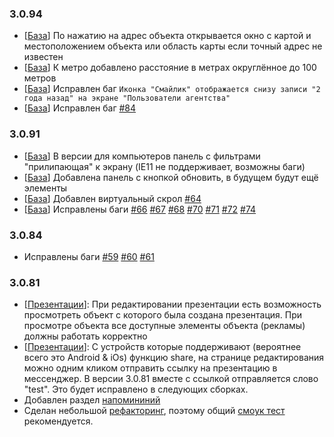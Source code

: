 ### 3.0.94

- [[База](/9.%20База/readme.md)] По нажатию на адрес объекта открывается окно с картой и местоположением объекта или область карты если точный адрес не известен
- [[База](/9.%20База/readme.md)] К метро добавлено расстояние в метрах округлённое до 100 метров
- [[База](/9.%20База/readme.md)] Исправлен баг `Иконка "Смайлик" отображается снизу записи "2 года назад" на экране "Пользователи агентства"`
- [[База](/9.%20База/readme.md)] Исправлен баг [#84](https://github.com/Smip/CityTesting/issues/84)

### 3.0.91

- [[База](/9.%20База/readme.md)] В версии для компьютеров панель с фильтрами "прилипающая" к экрану (IE11 не поддерживает, возможны баги)
- [[База](/9.%20База/readme.md)] Добавлена панель с кнопкой обновить, в будущем будут ещё элементы
- [[База](/9.%20База/readme.md)] Добавлен виртуальный скрол [#64](https://github.com/Smip/CityTesting/issues/64)
- [[База](/9.%20База/readme.md)] Исправлены баги [#66](https://github.com/Smip/CityTesting/issues/66) [#67](https://github.com/Smip/CityTesting/issues/67) [#68](https://github.com/Smip/CityTesting/issues/68) [#70](https://github.com/Smip/CityTesting/issues/70) [#71](https://github.com/Smip/CityTesting/issues/71) [#72](https://github.com/Smip/CityTesting/issues/72) [#74](https://github.com/Smip/CityTesting/issues/74)

### 3.0.84

- Исправлены баги [#59](https://github.com/Smip/CityTesting/issues/59)  [#60](https://github.com/Smip/CityTesting/issues/60)  [#61](https://github.com/Smip/CityTesting/issues/61)

### 3.0.81

- [[Презентации](/7.%20Презентации/readme.md)]: При редактировании презентации есть возможность просмотреть объект с которого была создана презентация. При просмотре объекта все доступные элементы объекта (рекламы) должны работать корректно
- [[Презентации](/7.%20Презентации/readme.md)]: С устройств которые поддерживают (вероятнее всего это Android & iOs) функцию share, на странице редактирования можно одним кликом отправить ссылку на презентацию в мессенджер. В версии 3.0.81 вместе с ссылкой отправляется слово "test". Это будет исправлено в следующих сборках.
- Добавлен раздел [напомининий](/8.%20Напоминания/readme.md)
- Сделан небольшой [рефакторинг](https://ru.wikipedia.org/wiki/%D0%A0%D0%B5%D1%84%D0%B0%D0%BA%D1%82%D0%BE%D1%80%D0%B8%D0%BD%D0%B3), поэтому общий [смоук тест](https://ru.wikipedia.org/wiki/Smoke_test) рекомендуется.
